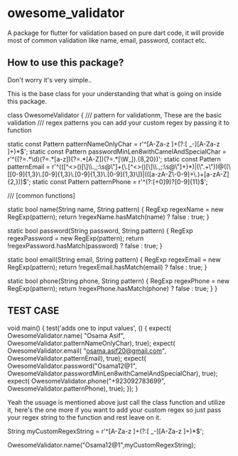 # owesome_validator

A package for flutter for validation based on pure dart code, it will 
provide most of common validation like name, email, password, contact etc.

## How to use this package?
Don't worry it's very simple..

This is the base class for your understanding 
that what is going on inside this package. 


class OwesomeValidator {
  /// pattern for validationm, These are the basic validation 
  /// regex patterns you can add your custom regex by passing it to function
  
  
  static const Pattern patternNameOnlyChar =
      r'^[A-Za-z ]+(?:[ _-][A-Za-z ]+)*$';
  static const Pattern passwordMinLen8withCamelAndSpecialChar =
      r'^((?=.*\d)(?=.*[a-z])(?=.*[A-Z])(?=.*[\W_]).{8,20})';
  static const Pattern patternEmail =
      r'^(([^<>()[\]\\.,;:\s@\"]+(\.[^<>()[\]\\.,;:\s@\"]+)*)|(\".+\"))@((\[[0-9]{1,3}\.[0-9]{1,3}\.[0-9]{1,3}\.[0-9]{1,3}\])|(([a-zA-Z\-0-9]+\.)+[a-zA-Z]{2,}))$';
  static const Pattern patternPhone = r'^(?:[+0]9)?[0-9]{11}$';

  /// [common functions]

  static bool name(String name, String pattern) {
    RegExp regexName = new RegExp(pattern);
    return !regexName.hasMatch(name) ? false : true;
  }

  static bool password(String password, String pattern) {
    RegExp regexPassword = new RegExp(pattern);
    return !regexPassword.hasMatch(password) ? false : true;
  }

  static bool email(String email, String pattern) {
    RegExp regexEmail = new RegExp(pattern);
    return !regexEmail.hasMatch(email) ? false : true;
  }

  static bool phone(String phone, String pattern) {
    RegExp regexPhone = new RegExp(pattern);
    return !regexPhone.hasMatch(phone) ? false : true;
  }
}

## TEST CASE

void main() {
  test('adds one to input values', () {
    expect(
        OwesomeValidator.name(
            "Osama Asif", OwesomeValidator.patternNameOnlyChar),
        true);
    expect(
        OwesomeValidator.email(
            "osama.asif20@gmail.com", OwesomeValidator.patternEmail),
        true);
    expect(
        OwesomeValidator.password("Osama12@1",
            OwesomeValidator.passwordMinLen8withCamelAndSpecialChar),
        true);
    expect(
        OwesomeValidator.phone("+923092783699", OwesomeValidator.patternPhone),
        true);
  });
}


Yeah the usuage is mentioned above just call the class function and utilize it,
here's the one more if you want to add your custom regex so just pass your regex string
to the function and rest leave on it.

String myCustomRegexString = r'^[A-Za-z ]+(?:[ _-][A-Za-z ]+)*$';

OwesomeValidator.name("Osama12@1",myCustomRegexString);





